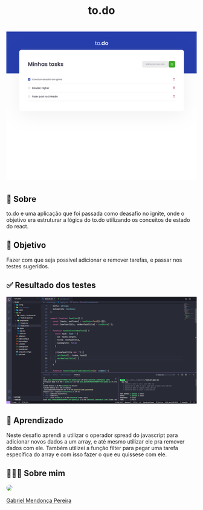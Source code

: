 <h1 align="center">
  to.do
</h1>

<h1 align="center">
  <img src="./.github/to-do.png"/>
</h1>

## 💬  Sobre
to.do e uma aplicação que foi passada como deasafio no ignite, onde o objetivo era estruturar a lógica do to.do utilizando os conceitos de estado do react.


## 🎯 Objetivo
Fazer com que seja possivel adicionar e remover tarefas, e passar nos testes sugeridos.

## ✅ Resultado dos testes

<img src="./.github/test-print.png" />

## 🧐 Aprendizado
Neste desafio aprendi a utilizar o operador spread do javascript para adicionar novos dados a um array, e até mesmo utilizar ele pra remover dados com ele. Também utilizei a função filter para pegar uma tarefa específica do array e com isso fazer o que eu quissese com ele.

## 👨🏻‍🚀 Sobre mim
<a href="https://www.linkedin.com/in/gabriel-mendonca-pereira/">
 <img style="border-radius:50%" width="100px; "src="https://avatars0.githubusercontent.com/u/49095200?s=460&u=27a77c43fff5eab61be02a3fedfd7db554145981&v=4"/>
 <p>Gabriel Mendonça Pereira</p>
</a>
